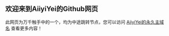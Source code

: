 ## 欢迎来到AiiyiYei的Github网页

此网页为万千触手中的一个，均为中途跳转节点，您可以访问 [AiiyiYei的永久主域名](http://www.AiiyiYei.com) 查看更多内容！
